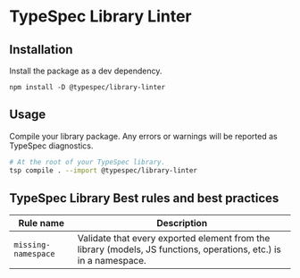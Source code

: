 # TypeSpec Library Linter

## Installation

Install the package as a dev dependency.

```
npm install -D @typespec/library-linter
```

## Usage

Compile your library package. Any errors or warnings will be reported as TypeSpec diagnostics.

```bash
# At the root of your TypeSpec library.
tsp compile . --import @typespec/library-linter
```

## TypeSpec Library Best rules and best practices

| Rule name           | Description                                                                                                       |
| ------------------- | ----------------------------------------------------------------------------------------------------------------  |
| `missing-namespace` | Validate that every exported element from the library (models, JS functions, operations, etc.) is in a namespace. |
